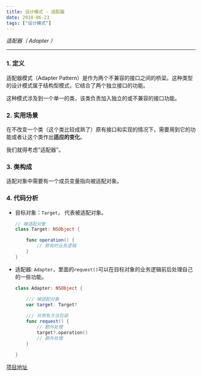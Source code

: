 ```yaml
---
title: 设计模式 - 适配器
date: 2018-06-23
tags: ["设计模式"]
---
```


<!--more-->

_适配器（ Adapter ）_   

---

### 1. 定义

适配器模式（Adapter Pattern）是作为两个不兼容的接口之间的桥梁。这种类型的设计模式属于结构型模式，它结合了两个独立接口的功能。

这种模式涉及到一个单一的类，该类负责加入独立的或不兼容的接口功能。

### 2. 实用场景
在不改变一个类（这个类比较成熟了）原有接口和实现的情况下，需要用到它的功能或者让这个类作出**适应的变化**。

我们就得考虑"适配器"。

### 3. 类构成

适配对象中需要有一个成员变量指向被适配对象。

### 4. 代码分析

- 目标对象：`Target`， 代表被适配对象。

  ```swift
  // 被适配对象
  class Target: NSObject {
  
      func operation() {
          // 原有的业务逻辑
      }
  }
  ```
  
- 适配器: `Adapter`，里面的`request()`可以在目标对象的业务逻辑前后处理自己的一些功能。

  ```swift
  class Adapter: NSObject {
  
      /// 被适配对象
      var target: Target?
      
      /// 对原有方法包装
      func request() {
          // 额外处理
          target?.operation()
          // 额外处理
      }
      
  }
  ```


[项目地址](https://github.com/ihuan/iOS-StudyDemo/tree/master/%E8%AE%BE%E8%AE%A1%E6%A8%A1%E5%BC%8F/DesignPattern)

